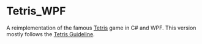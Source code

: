 # Tetris_WPF
A reimplementation of the famous [Tetris](https://en.wikipedia.org/wiki/Tetris) game in C# and WPF.
This version mostly follows the [Tetris Guideline](https://tetris.wiki/Tetris_Guideline).
